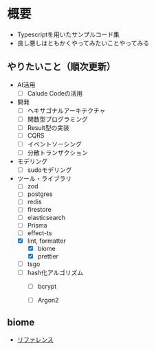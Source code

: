 # 概要

- Typescriptを用いたサンプルコード集
- 良し悪しはともかくやってみたいことやってみる

## やりたいこと（順次更新）

- AI活用
  - [ ] Calude Codeの活用
- 開発
  - [ ] ヘキサゴナルアーキテクチャ
  - [ ] 関数型プログラミング
  - [ ] Result型の実装
  - [ ] CQRS
  - [ ] イベントソーシング
  - [ ] 分散トランザクション
- モデリング
  - [ ] sudoモデリング
- ツール・ライブラリ
  - [ ] zod
  - [ ] postgres
  - [ ] redis
  - [ ] firestore
  - [ ] elasticsearch
  - [ ] Prisma
  - [ ] effect-ts
  - [x] lint, formatter
    - [x] biome
    - [x] prettier
  - [ ] tsgo
  - [ ] hash化アルゴリズム
    - [ ] bcrypt
    - [ ] Argon2


## biome

- [リファレンス](https://biomejs.dev/ja/reference/configuration/#javascriptformatterquotestyle)